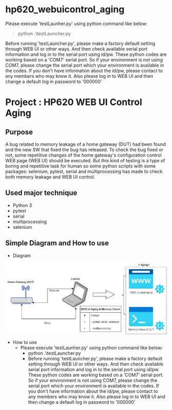 # hp620_webuicontrol_aging
Please execute 'testLaunher.py' using python command like below:
> python .\testLauncher.py

Before running 'testLauncher.py', please make a factory default setting through WEB UI or other ways.
And then check available serial port information and log in to the serial port using id/pw.
These python codes are working based on a 'COM7' serial port.
So if your environment is not using COM7, please change the serial port which your environment is available in the codes.
If you don't have information about the id/pw, please contact to any members who may know it.
Also please log in to WEB UI and then change a default log in password to '000000'

# Project : HP620 WEB UI Control Aging
## Purpose
A bug related to memory leakage of a home gateway (DUT) had been found and the new SW that fixed the bug has released. 
To check the bug fixed or not, some repetitive changes of the home gateway's configuration control WEB page (WEB UI) should be executed.
But this kind of testing is a type of boring and repetitive task for human so some python scripts with some packages: selenium, pytest, serial and multiprocessing has made to check both memory leakage and WEB UI control. 

## Used major technique
- Python 3
- pytest
- serial
- multiprocessing
- selenium

## Simple Diagram and How to use
- Diagram

<p align="center">
    <img src='./images/WEB_UI_Control Aging_to_check_Memory_Leak.png'>
    <br>
    
</p>

- How to use
  - Please execute 'testLaunher.py' using python command like below:
    - python .\testLauncher.py
    - Before running 'testLauncher.py', please make a factory default setting through WEB UI or other ways.
    And then check available serial port information and log in to the serial port using id/pw.
    These python codes are working based on a 'COM7' serial port.
    So if your environment is not using COM7, please change the serial port which your environment is available in the codes.
    If you don't have information about the id/pw, please contact to any members who may know it.
    Also please log in to WEB UI and then change a default log in password to '000000'
